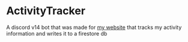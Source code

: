 # ActivityTracker
A discord v14 bot that was made for [my website](https://brplcc.github.io/BoodysComputer/) that tracks my activity information and writes it to a firestore db
